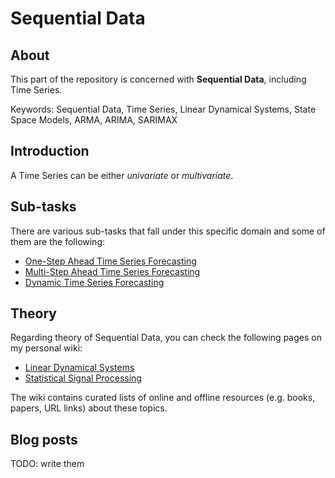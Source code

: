# Sequential Data

## About
This part of the repository is concerned with __Sequential Data__, including Time Series.

Keywords: Sequential Data, Time Series, Linear Dynamical Systems, State Space Models, ARMA, ARIMA, SARIMAX

## Introduction

A Time Series can be either _univariate_ or _multivariate_.

## Sub-tasks
There are various sub-tasks that fall under this specific domain and some of them are the following:

- [One-Step Ahead Time Series Forecasting](code/applications/sequential_data/one_step_time_series_forecasting)
- [Multi-Step Ahead Time Series Forecasting](code/applications/sequential_data/multi_step_time_series_forecasting)
- [Dynamic Time Series Forecasting](code/applications/sequential_data/dynamic_time_series_forecasting)

## Theory
Regarding theory of Sequential Data, you can check the following pages on my personal wiki:

- [Linear Dynamical Systems](https://wiki.kourouklides.com/wiki/Linear_Dynamical_System)
- [Statistical Signal Processing](https://wiki.kourouklides.com/wiki/Statistical_Signal_Processing)

The wiki contains curated lists of online and offline resources (e.g. books, papers, URL links) about these topics.

## Blog posts

TODO: write them
